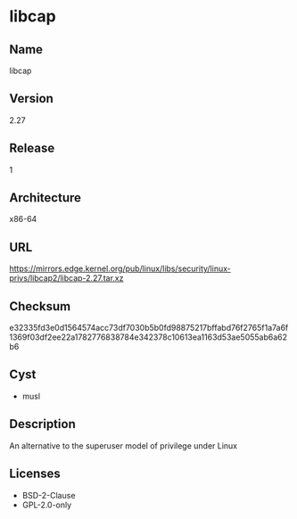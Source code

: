 # libcap

## Name
libcap

## Version
2.27

## Release
1

## Architecture
x86-64

## URL
https://mirrors.edge.kernel.org/pub/linux/libs/security/linux-privs/libcap2/libcap-2.27.tar.xz

## Checksum
e32335fd3e0d1564574acc73df7030b5b0fd98875217bffabd76f2765f1a7a6f1369f03df2ee22a1782776838784e342378c10613ea1163d53ae5055ab6a62b6

## Cyst
* musl

## Description
An alternative to the superuser model of privilege under Linux

## Licenses
* BSD-2-Clause
* GPL-2.0-only
